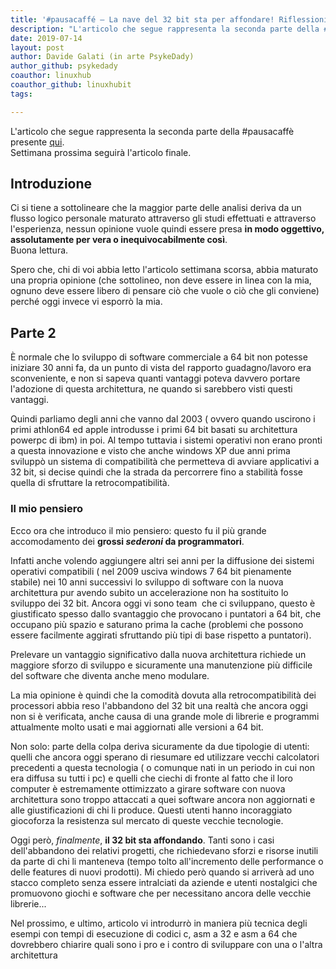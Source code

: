 ```yaml
---
title: '#pausacaffé – La nave del 32 bit sta per affondare! Riflessioni, storia e analisi (parte 2)'
description: "L'articolo che segue rappresenta la seconda parte della #pausacaffè presente.."
date: 2019-07-14
layout: post
author: Davide Galati (in arte PsykeDady)
author_github: psykedady
coauthor: linuxhub
coauthor_github: linuxhubit
tags:

---
```

L'articolo che segue rappresenta la seconda parte della #pausacaffè presente [qui](https://linuxhub.it/article/pausacaffe-la-nave-del-32-bit-sta-affondare-riflessioni-storia-e-analisi-parte-1 ).  
Settimana prossima seguirà l'articolo finale.

## Introduzione

Ci si tiene a sottolineare che la maggior parte delle analisi deriva da un flusso logico personale maturato attraverso gli studi effettuati e attraverso l'esperienza, nessun opinione vuole quindi essere presa **in modo oggettivo, assolutamente per vera o inequivocabilmente così**.  
Buona lettura.

Spero che, chi di voi abbia letto l'articolo settimana scorsa, abbia maturato una propria opinione (che sottolineo, non deve essere in linea con la mia, ognuno deve essere libero di pensare ciò che vuole o ciò che gli conviene) perché oggi invece vi esporrò la mia.

## Parte 2

È normale che lo sviluppo di software commerciale a 64 bit non potesse iniziare 30 anni fa, da un punto di vista del rapporto guadagno/lavoro era sconveniente, e non si sapeva quanti vantaggi poteva davvero portare l'adozione di questa architettura, ne quando si sarebbero visti questi vantaggi.

Quindi parliamo degli anni che vanno dal 2003 ( ovvero quando uscirono i primi athlon64 ed apple introdusse i primi 64 bit basati su architettura powerpc di ibm) in poi. Al tempo tuttavia i sistemi operativi non erano pronti a questa innovazione e visto che anche windows XP due anni prima sviluppò un sistema di compatibilità che permetteva di avviare applicativi a 32 bit, si decise quindi che la strada da percorrere fino a stabilità fosse quella di sfruttare la retrocompatibilità.

### Il mio pensiero

Ecco ora che introduco il mio pensiero: questo fu il più grande accomodamento dei **grossi _sederoni_ da programmatori**.

Infatti anche volendo aggiungere altri sei anni per la diffusione dei sistemi operativi compatibili ( nel 2009 usciva windows 7 64 bit pienamente stabile) nei 10 anni successivi lo sviluppo di software con la nuova architettura pur avendo subito un accelerazione non ha sostituito lo sviluppo dei 32 bit. Ancora oggi vi sono team  che ci sviluppano, questo è giustificato spesso dallo svantaggio che provocano i puntatori a 64 bit, che occupano più spazio e saturano prima la cache (problemi che possono essere facilmente aggirati sfruttando più tipi di base rispetto a puntatori).

Prelevare un vantaggio significativo dalla nuova architettura richiede un maggiore sforzo di sviluppo e sicuramente una manutenzione più difficile del software che diventa anche meno modulare. 

La mia opinione è quindi che la comodità dovuta alla retrocompatibilità dei processori abbia reso l'abbandono del 32 bit una realtà che ancora oggi non si è verificata, anche causa di una grande mole di librerie e programmi attualmente molto usati e mai aggiornati alle versioni a 64 bit.

Non solo: parte della colpa deriva sicuramente da due tipologie di utenti: quelli che ancora oggi sperano di riesumare ed utilizzare vecchi calcolatori precedenti a questa tecnologia ( o comunque nati in un periodo in cui non era diffusa su tutti i pc) e quelli che ciechi di fronte al fatto che il loro computer è estremamente ottimizzato a girare software con nuova architettura sono troppo attaccati a quei software ancora non aggiornati e alle giustificazioni di chi li produce. Questi utenti hanno incoraggiato giocoforza la resistenza sul mercato di queste vecchie tecnologie.

Oggi però, _finalmente_, **il 32 bit sta affondando**. Tanti sono i casi dell'abbandono dei relativi progetti, che richiedevano sforzi e risorse inutili da parte di chi li manteneva (tempo tolto all'incremento delle performance o delle features di nuovi prodotti). Mi chiedo però quando si arriverà ad uno stacco completo senza essere intralciati da aziende e utenti nostalgici che promuovono giochi e software che per necessitano ancora delle vecchie librerie...

Nel prossimo, e ultimo, articolo vi introdurrò in maniera più tecnica degli esempi con tempi di esecuzione di codici c, asm a 32 e asm a 64 che dovrebbero chiarire quali sono i pro e i contro di sviluppare con una o l'altra architettura